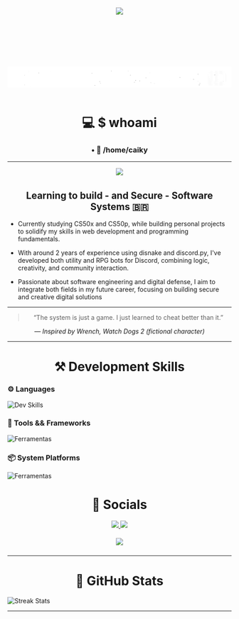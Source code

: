 <!-- Container principal -->
<div align="center">
  
<!-- Welcome to my Terminal-->
<img src="https://img.shields.io/badge/Welcome_to_my_terminal-00BFFF?style=for-the-badge&logoColor=white&labelColor=000000&color=00BFFF" style="margin:100px;" /><br>

<!-- 404 limits not found -->     
<img src="output-onlinegiftools-com-ezgif.com-crop.gif"><br><br>
  
  




<!-- Who am i-->
# 💻 $ whoami

<!-- Title -->
<h3 align="center">
• 📂 /home/<strong>caiky</strong>
<br>
</h3>

<hr>

<!-- Acessing Caiky's workspace -->
<img src="https://readme-typing-svg.herokuapp.com/?color=00BFFF&size=25&center=true&vCenter=true&width=1000&lines=>+Accessing+Caiky's+Bio..." />

<h2>Learning to build - and Secure - Software Systems 🇧🇷</h2>
</div>

<!-- Paragraphs -->
+ Currently studying CS50x and CS50p, while building personal projects to solidify my skills in web development and programming fundamentals.

+ With around 2 years of experience using disnake and discord.py, I've developed both utility and RPG bots for Discord, combining logic, creativity, and community interaction.

+ Passionate about software engineering and digital defense, I aim to integrate both fields in my future career, focusing on building secure and creative digital solutions

---

<!-- Watch dogs 2 Quote -->
<blockquote align="center">
  “The system is just a game. I just learned to cheat better than it.”
</blockquote>

<p align="center"><em>— Inspired by Wrench, Watch Dogs 2 (fictional character)</em></p>

---

<!-- Development skills container-->
<div>
<h1 align="center">⚒️ Development Skills</h1> 

<!-- Languages -->
### ⚙️ Languages
<img src="https://skillicons.dev/icons?i=html,css,c,js,python,sqlite" alt="Dev Skills">

<!-- Frameworks and tools-->
### 🔧 Tools && Frameworks
<img src="https://skillicons.dev/icons?i=git,bash,django,arduino,vscode" alt="Ferramentas">

<!-- System platforms -->
### 📦 System Platforms
<img src="https://skillicons.dev/icons?i=linux,debian,ubuntu" alt="Ferramentas">
</div>

  
<!-- Socials -->
<h1 align="center">📎 Socials</h1>

<!-- Discord button -->
<div align="center">
<a href="https://discord.com/users/845713407730122812">
  <img src="https://img.shields.io/badge/-Discord-00BFFF?style=for-the-badge&logo=discord&logoColor=white&labelColor=0D1117">
</a>

<!-- Gmail button -->
<a href="mailto:caikyhortasouza25@gmail.com">
  <img src="https://img.shields.io/badge/-Gmail-00BFFF?style=for-the-badge&logo=gmail&logoColor=white&labelColor=0D1117">
</a>
</div>

<!-- Discord Presence -->
<div align="center" style="margin: 20px 0">
  <img src="https://komarev.com/ghpvc/?username=Caiky-Souza&color=00BFFF&style=for-the-badge&label=Profile+Views"/>
</div>

---

<!-- Github Stats-->
<h1 align="center">📌 GitHub Stats</h1>
<img src="https://github-readme-activity-graph.vercel.app/graph?username=Caiky-Souza&theme=tokyo-night&hide_border=true&line=00BFFF&hide_title=true&color=00BFFF&bg_color=0d1117&area=true&li" alt="Streak Stats">

---
